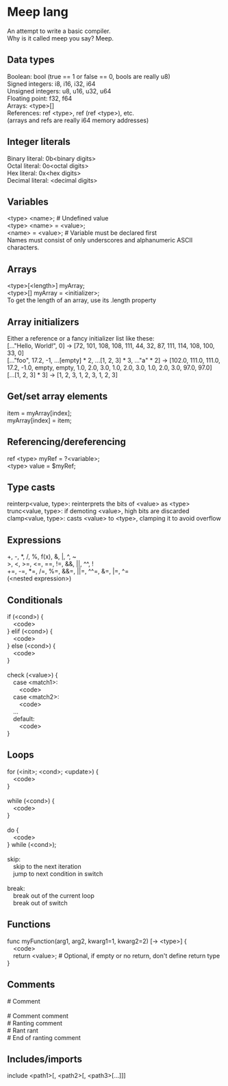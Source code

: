 # Meep lang
An attempt to write a basic compiler.\
Why is it called meep you say? Meep.

## Data types
Boolean: bool (true == 1 or false == 0, bools are really u8)\
Signed integers: i8, i16, i32, i64\
Unsigned integers: u8, u16, u32, u64\
Floating point: f32, f64\
Arrays: \<type>[]\
References: ref \<type>, ref (ref \<type>), etc.\
(arrays and refs are really i64 memory addresses)

## Integer literals
Binary literal: 0b\<binary digits>\
Octal literal: 0o\<octal digits>\
Hex literal: 0x\<hex digits>\
Decimal literal: \<decimal digits>

## Variables
\<type> \<name>; \# Undefined value\
\<type> \<name> = \<value>;\
\<name> = \<value>; # Variable must be declared first\
Names must consist of only underscores and alphanumeric ASCII characters.

## Arrays
\<type>[\<length>] myArray;\
\<type>[] myArray = \<initializer>;\
To get the length of an array, use its .length property

## Array initializers
Either a reference or a fancy initializer list like these:\
[..."Hello, World!", 0] -> [72, 101, 108, 108, 111, 44, 32, 87, 111, 114, 108, 100, 33, 0]\
[..."foo", 17.2, -1, ...[empty] * 2, ...[1, 2, 3] * 3, ..."a" * 2] -> [102.0, 111.0, 111.0, 17.2, -1.0, empty, empty, 1.0, 2.0, 3.0, 1.0, 2.0, 3.0, 1.0, 2.0, 3.0, 97.0, 97.0]\
[...[1, 2, 3] * 3] -> [1, 2, 3, 1, 2, 3, 1, 2, 3]

## Get/set array elements
item = myArray[index];\
myArray[index] = item;

## Referencing/dereferencing
ref \<type> myRef = ?\<variable>;\
\<type> value = $myRef;

## Type casts
reinterp\<value, type>: reinterprets the bits of \<value> as \<type>\
trunc\<value, type>: if demoting \<value>, high bits are discarded\
clamp\<value, type>: casts \<value> to \<type>, clamping it to avoid overflow

## Expressions
+, -, *, /, %, f(x), &, |, ^, ~\
\>, \<, >=, \<=, ==, !=, &&, ||, ^^, !\
+=, -=, *=, /=, %=, &&=, ||=, ^^=, &=, |=, ^=\
(\<nested expression>)

## Conditionals
if (\<cond>) {\
&emsp;\<code>\
} elif (\<cond>) {\
&emsp;\<code>\
} else (\<cond>) {\
&emsp;\<code>\
}\
\
check (\<value>) {\
&emsp;case \<match1>:\
&emsp;&emsp;\<code>\
&emsp;case \<match2>:\
&emsp;&emsp;\<code>\
&emsp;...\
&emsp;default:\
&emsp;&emsp;\<code>\
}

## Loops
for (\<init>; \<cond>; \<update>) {\
&emsp;\<code>\
}\
\
while (\<cond>) {\
&emsp;\<code>\
}\
\
do {\
&emsp;\<code>\
} while (\<cond>);\
\
skip:\
&emsp;skip to the next iteration\
&emsp;jump to next condition in switch\
\
break:\
&emsp;break out of the current loop\
&emsp;break out of switch

## Functions
func myFunction(arg1, arg2, kwarg1=1, kwarg2=2) [-> \<type>] {\
&emsp;\<code>\
&emsp;return \<value>; \# Optional, if empty or no return, don't define return type\
}

## Comments
\# Comment\
\
\# Comment comment\
\# Ranting comment\
\# Rant rant\
\# End of ranting comment

## Includes/imports
include \<path1>[, \<path2>[, \<path3>[...]]]